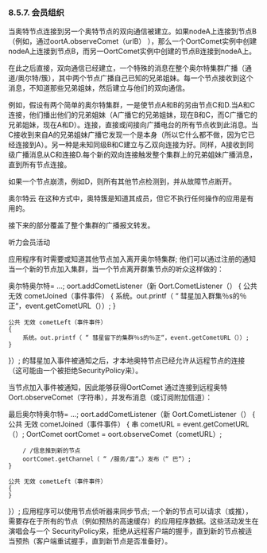 ### 8.5.7. 会员组织
当奥特节点连接到另一个奥特节点的双向通信被建立。如果nodeA上连接到节点B（例如，通过oortA.observeComet（urlB） ），那么一个OortComet实例中创建nodeA上连接到节点B，而另一OortComet实例中创建的节点B连接到nodeA上。

在此之后直接，双向通信已经建立，一个特殊的消息在整个奥尔特集群广播（通道/奥尔特/簇），其中两个节点广播自己已知的兄弟姐妹。每一个节点接收到这个消息，不知道那些兄弟姐妹，然后建立与他们的双向通信。

例如，假设有两个简单的奥尔特集群，一是使节点A和B的另由节点C和D.当A和C连接，他们播出他们的兄弟姐妹（A广播它的兄弟姐妹，现在B和C，而C广播它的兄弟姐妹，现在A和D）。连接，直接或间接向广播电台的所有节点收到此消息。当C接收到来自A的兄弟姐妹广播它发现一个是本身（所以它什么都不做，因为它已经连接到A）。另一种是未知同级B和C建立与乙双向连接为好。同样，A接收到同级广播消息从C和连接D.每个新的双向连接触发整个集群上的兄弟姐妹广播消息，直到所有节点连接。

如果一个节点崩溃，例如D，则所有其他节点检测到，并从故障节点断开。

奥尔特云
在这种方式中，奥特簇是知道其成员，但它不执行任何操作的应用是有用的。

接下来的部分覆盖了整个集群的广播报文转发。

听力会员活动

应用程序有时需要或知道其他节点加入离开奥尔特集群; 他们可以通过注册的通知当一个新的节点加入集群，当一个节点离开群集节点的听众这样做的：

奥尔特奥尔特= ...;
oort.addCometListener（新 Oort.CometListener（）
{
    公共 无效 cometJoined（事件事件）
    {
        系统。out.printf（ “ 彗星加入群集％s的％正“，event.getCometURL（））;
    }

    公共 无效 cometLeft（事件事件）
    {
        系统。out.printf（ “ 彗星留下的集群％s的％正“，event.getCometURL（））;
    }
}）;
的彗星加入事件被通知之后，才本地奥特节点已经允许从远程节点的连接（这可能由一个被拒绝SecurityPolicy来）。

当节点加入事件被通知，因此能够获得OortComet 通过连接到远程奥特Oort.observeComet（字符串），并发布消息（或订阅附加信道）：

最后奥尔特奥尔特= ...;
oort.addCometListener（新 Oort.CometListener（）
{
    公共 无效 cometJoined（事件事件）
    {
        串 cometURL = event.getCometURL（）;
        OortComet oortComet = oort.observeComet（cometURL）;

        / /信息推到新的节点 
        oortComet.getChannel（ “ /服务/富“。）发布（“ 巴“）;
    }

    公共 无效 cometLeft（事件事件）
    {
    }
}）;
应用程序可以使用节点侦听器来同步节点; 一个新的节点可以请求（或推），需要存在于所有的节点（例如预热的高速缓存）的应用程序数据。这些活动发生在演唱会与一个 SecurityPolicy来，拒绝从远程客户端的握手，直到新的节点被适当预热（客户端重试握手，直到新节点是否准备好）。
